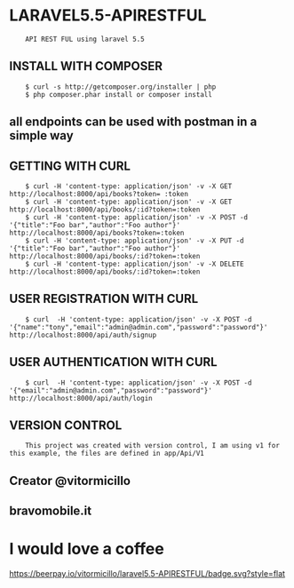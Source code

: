# LARAVEL5.5-APIRESTFUL
```
    API REST FUL using laravel 5.5 
```

## INSTALL WITH COMPOSER

```
    $ curl -s http://getcomposer.org/installer | php
    $ php composer.phar install or composer install
```

## all endpoints can be used with postman in a simple way

## GETTING WITH CURL
```
    $ curl -H 'content-type: application/json' -v -X GET http://localhost:8000/api/books?token= :token
    $ curl -H 'content-type: application/json' -v -X GET http://localhost:8000/api/books/:id?token=:token
    $ curl -H 'content-type: application/json' -v -X POST -d '{"title":"Foo bar","author":"Foo author"}' http://localhost:8000/api/books?token=:token
    $ curl -H 'content-type: application/json' -v -X PUT -d '{"title":"Foo bar","author":"Foo author"}' http://localhost:8000/api/books/:id?token=:token
    $ curl -H 'content-type: application/json' -v -X DELETE http://localhost:8000/api/books/:id?token=:token
```
## USER REGISTRATION WITH CURL
```	
	$ curl  -H 'content-type: application/json' -v -X POST -d '{"name":"tony","email":"admin@admin.com","password":"password"}' http://localhost:8000/api/auth/signup
```
## USER AUTHENTICATION WITH CURL
```
	$ curl  -H 'content-type: application/json' -v -X POST -d '{"email":"admin@admin.com","password":"password"}' http://localhost:8000/api/auth/login
```

## VERSION CONTROL
``` 
    This project was created with version control, I am using v1 for this example, the files are defined in app/Api/V1
```


## Creator @vitormicillo
## bravomobile.it

# I would love a coffee
https://beerpay.io/vitormicillo/laravel5.5-APIRESTFUL/badge.svg?style=flat
